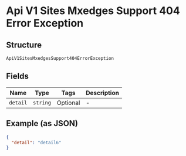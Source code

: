 
# Api V1 Sites Mxedges Support 404 Error Exception

## Structure

`ApiV1SitesMxedgesSupport404ErrorException`

## Fields

| Name | Type | Tags | Description |
|  --- | --- | --- | --- |
| `detail` | `string` | Optional | - |

## Example (as JSON)

```json
{
  "detail": "detail6"
}
```

